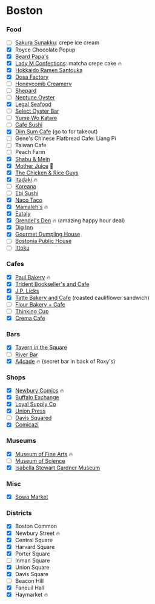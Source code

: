 Boston
======

### Food
- [ ] [Sakura Sunakku](http://www.sakurasunakku.com/index.html): crepe ice cream
- [x] Royce Chocolate Popup
- [x] [Beard Papa's](http://beardpapa.com/)
- [x] [Lady M Confections](https://www.ladym.com/): matcha crepe cake :fire:
- [x] [Hokkaido Ramen Santouka](https://www.santouka.co.jp/en)
- [x] [Dosa Factory](http://dosaboston.com/)
- [ ] [Honeycomb Creamery](http://www.honeycombcreamery.com/)
- [ ] [Shepard](http://www.shepardcooks.com/)
- [ ] [Neptune Oyster](http://www.neptuneoyster.com/)
- [x] [Legal Seafood](http://www.legalseafoods.com/)
- [ ] [Select Oyster Bar](http://www.selectboston.com/)
- [ ] [Yume Wo Katare](http://www.yumewokatare.com/)
- [ ] [Cafe Sushi](http://www.yumewokatare.com/)
- [x] [Dim Sum Cafe](http://www.dimsumcafe.com/) (go to for takeout)
- [ ] Gene's Chinese Flatbread Cafe: Liang Pi
- [ ] Taiwan Cafe
- [ ] Peach Farm
- [x] [Shabu &amp; Mein](http://www.shabumein.com/)
- [x] [Mother Juice](http://www.motherjuiceboston.com/) :poop:
- [x] [The Chicken &amp; Rice Guys](http://cnrguys.com/)
- [x] [Itadaki](http://www.itadakiboston.com/) :fire:
- [ ] [Koreana](http://koreanaboston.com/)
- [ ] [Ebi Sushi](http://ebisushi.com/)
- [x] [Naco Taco](http://nacocentral.com/)
- [x] [Mamaleh's](http://mamalehs.com/) :fire:
- [x] [Eataly](https://www.eataly.com/us_en/stores/boston/)
- [x] [Grendel's Den](http://www.grendelsden.com/) :fire: (amazing happy hour deal)
- [x] [Dig Inn](http://www.diginn.com/)
- [x] [Gourmet Dumpling House](https://www.yelp.com/biz/gourmet-dumpling-house-boston-3)
- [ ] [Bostonia Public House](http://bostoniapublichouse.com/)
- [ ] [Ittoku](https://www.yelp.com/biz/ittoku-boston)

### Cafes
- [x] [Paul Bakery](http://www.paul-usa.com/en/) :fire:
- [x] [Trident Bookseller's and Cafe](http://tridentbookscafe.com/)
- [x] [J.P. Licks](http://www.jplicks.com/)
- [x] [Tatte Bakery and Cafe](http://tattebakery.com/) (roasted cauliflower sandwich)
- [ ] [Flour Bakery + Cafe](http://flourbakery.com/)
- [ ] [Thinking Cup](http://www.thinkingcup.com/)
- [x] [Crema Cafe](https://www.cremacambridge.com/)

### Bars
- [x] [Tavern in the Square](http://taverninthesquare.com/)
- [ ] [River Bar](http://river-bar.com/)
- [x] [A4cade](http://areafour.com/locations/a4cade/) :fire: (secret bar in back of Roxy's)

### Shops
- [x] [Newbury Comics](https://www.newburycomics.com/) :fire:
- [x] [Buffalo Exchange](http://www.buffaloexchange.com/)
- [x] [Loyal Supply Co](http://loyalsupplyco.com/)
- [x] [Union Press](http://www.unionpressprints.com/)
- [ ] [Davis Squared](http://www.davissquared.com/)
- [x] [Comicazi](http://www.comicazi.com/)

### Museums
- [x] [Museum of Fine Arts](http://www.mfa.org/) :fire:
- [ ] [Museum of Science](https://www.mos.org/)
- [x] [Isabella Stewart Gardner Museum](http://www.gardnermuseum.org/)

### Misc
- [x] [Sowa Market](http://www.sowaboston.com/sowa-open-market/)

### Districts
- [x] Boston Common
- [x] Newbury Street :fire:
- [x] Central Square
- [x] Harvard Square
- [x] Porter Square
- [ ] Inman Square
- [x] Union Square
- [x] Davis Square
- [ ] Beacon Hill
- [x] Faneuil Hall
- [x] Haymarket :fire:
